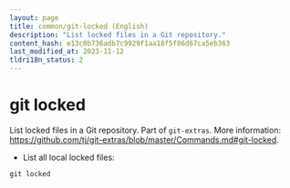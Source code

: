 ```yaml
---
layout: page
title: common/git-locked (English)
description: "List locked files in a Git repository."
content_hash: e13c0b736adb7c9929f1aa18f5f86d67ca5eb363
last_modified_at: 2023-11-12
tldri18n_status: 2
---
```

# git locked

List locked files in a Git repository.
Part of `git-extras`.
More information: <https://github.com/tj/git-extras/blob/master/Commands.md#git-locked>.

- List all local locked files:

`git locked`
